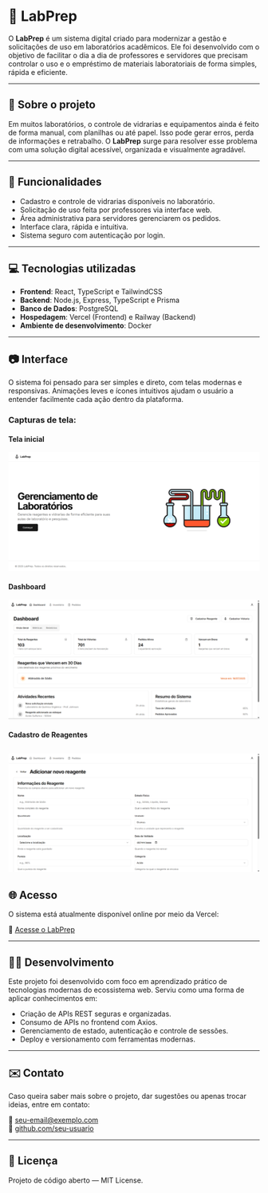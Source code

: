 
# 🧪 LabPrep

O **LabPrep** é um sistema digital criado para modernizar a gestão  e solicitações de uso em laboratórios acadêmicos. Ele foi desenvolvido com o objetivo de facilitar o dia a dia de professores e servidores que precisam controlar o uso e o empréstimo de materiais laboratoriais de forma simples, rápida e eficiente.

---

## 🧩 Sobre o projeto

Em muitos laboratórios, o controle de vidrarias e equipamentos ainda é feito de forma manual, com planilhas ou até papel. Isso pode gerar erros, perda de informações e retrabalho. O **LabPrep** surge para resolver esse problema com uma solução digital acessível, organizada e visualmente agradável.

---

## 🎯 Funcionalidades

- Cadastro e controle de vidrarias disponíveis no laboratório.
- Solicitação de uso feita por professores via interface web.
- Área administrativa para servidores gerenciarem os pedidos.
- Interface clara, rápida e intuitiva.
- Sistema seguro com autenticação por login.

---

## 💻 Tecnologias utilizadas

- **Frontend**: React, TypeScript e TailwindCSS
- **Backend**: Node.js, Express, TypeScript e Prisma
- **Banco de Dados**: PostgreSQL
- **Hospedagem**: Vercel (Frontend) e Railway (Backend)
- **Ambiente de desenvolvimento**: Docker

---

## 📷 Interface

O sistema foi pensado para ser simples e direto, com telas modernas e responsivas. Animações leves e ícones intuitivos ajudam o usuário a entender facilmente cada ação dentro da plataforma.

### Capturas de tela:

#### Tela inicial

![Tela Inicial](../assets/labprep/home.png)

#### Dashboard

![Dashboard](../assets/labprep/dashboard.png)

#### Cadastro de Reagentes

![Cadastro](../assets/labprep/cadReg.png)
---



## 🌐 Acesso

O sistema está atualmente disponível online por meio da Vercel:

🔗 [Acesse o LabPrep](https://labprep-project.vercel.app/)

---

## 👨‍💻 Desenvolvimento

Este projeto foi desenvolvido com foco em aprendizado prático de tecnologias modernas do ecossistema web. Serviu como uma forma de aplicar conhecimentos em:

- Criação de APIs REST seguras e organizadas.
- Consumo de APIs no frontend com Axios.
- Gerenciamento de estado, autenticação e controle de sessões.
- Deploy e versionamento com ferramentas modernas.

---

## ✉️ Contato

Caso queira saber mais sobre o projeto, dar sugestões ou apenas trocar ideias, entre em contato:

📧 seu-email@exemplo.com  
🔗 [github.com/seu-usuario](https://github.com/seu-usuario)

---

## 📄 Licença

Projeto de código aberto — MIT License.
